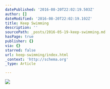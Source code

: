 ```yaml
---
datePublished: '2016-08-20T22:02:19.503Z'
author: []
dateModified: '2016-08-20T22:02:19.102Z'
title: Keep Swimming
description: ''
sourcePath: _posts/2016-05-19-keep-swimming.md
hasPage: true
publisher: {}
via: {}
starred: false
url: keep-swimming/index.html
_context: 'http://schema.org'
_type: Article

---
```

![](https://the-grid-user-content.s3-us-west-2.amazonaws.com/01902b58-7127-47c2-9d7e-d6991ccd9bfa.png)